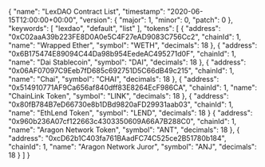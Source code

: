 {
  "name": "LexDAO Contract List",
  "timestamp": "2020-06-15T12:00:00+00:00",
  "version": {
    "major": 1,
    "minor": 0,
    "patch": 0
  },
  "keywords": [
    "lexdao",
    "default",
    "list"
  ],
  "tokens": [
    {
      "address": "0xC02aaA39b223FE8D0A0e5C4F27eAD9083C756Cc2",
      "chainId": 1,
      "name": "Wrapped Ether",
      "symbol": "WETH",
      "decimals": 18
    },
    {
      "address": "0x6B175474E89094C44Da98b954EedeAC495271d0F",
      "chainId": 1,
      "name": "Dai Stablecoin",
      "symbol": "DAI",
      "decimals": 18
    },
    {
      "address": "0x06AF07097C9Eeb7fD685c692751D5C66dB49c215",
      "chainId": 1,
      "name": "Chai",
      "symbol": "CHAI",
      "decimals": 18
    },
    {
      "address": "0x514910771AF9Ca656af840dff83E8264EcF986CA",
      "chainId": 1,
      "name": "ChainLink Token",
      "symbol": "LINK",
      "decimals": 18
    },
    {
      "address": "0x80fB784B7eD66730e8b1DBd9820aFD29931aab03",
      "chainId": 1,
      "name": "EthLend Token",
      "symbol": "LEND",
      "decimals": 18
    }
    {
      "address": "0x960b236A07cf122663c4303350609A66A7B288C0",
      "chainId": 1,
      "name": "Aragon Network Token",
      "symbol": "ANT",
      "decimals": 18
    },
    {
      "address": "0xcD62b1C403fa761BAadFC74C525ce2B51780b184",
      "chainId": 1,
      "name": "Aragon Network Juror",
      "symbol": "ANJ",
      "decimals": 18
    }
  ]
}

